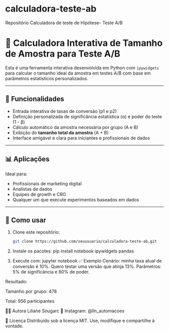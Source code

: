 # calculadora-teste-ab
Repositório Calculadora de teste de Hipótese- Teste A/B

# 🧪 Calculadora Interativa de Tamanho de Amostra para Teste A/B

Esta é uma ferramenta interativa desenvolvida em Python com `ipywidgets` para calcular o tamanho ideal da amostra em testes A/B com base em parâmetros estatísticos personalizados.

---

## 🚀 Funcionalidades

- Entrada interativa de taxas de conversão (p1 e p2)
- Definição personalizada de significância estatística (α) e poder do teste (1 - β)
- Cálculo automático da amostra necessária por grupo (A e B)
- Exibição do **tamanho total da amostra** (A + B)
- Interface amigável e clara para iniciantes e profissionais de dados

---

## 📊 Aplicações

Ideal para:
- Profissionais de marketing digital
- Analistas de dados
- Equipes de growth e CRO
- Qualquer um que execute experimentos baseados em dados

---

## 🧠 Como usar

1. Clone este repositório:
   ```bash
   git clone https://github.com/seuusuario/calculadora-teste-ab.git

2. Instale os pacotes:
 pip install notebook ipywidgets pandas

3. Execute com:
   jupyter notebook
✅ Exemplo
Cenário: minha taxa atual de conversão é 10%. Quero testar uma versão que atinja 13%.
Parâmetros: 5% de significância e 80% de poder.

Resultado:

Tamanho por grupo: 478

Total: 956 participantes

👩‍💻 Autora
Liliane Sougarc
📸 Instagram: @lln_automacoes

📄 Licença
Distribuído sob a licença MIT.
Use, modifique e compartilhe à vontade.


   



   

